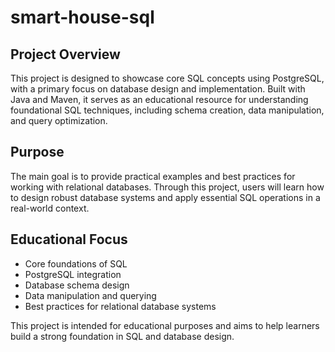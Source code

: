 # smart-house-sql

## Project Overview

This project is designed to showcase core SQL concepts using PostgreSQL, with a primary focus on database design and 
implementation. Built with Java and Maven, it serves as an educational resource for understanding foundational SQL 
techniques, including schema creation, data manipulation, and query optimization.

## Purpose

The main goal is to provide practical examples and best practices for working with relational databases. Through this project,
users will learn how to design robust database systems and apply essential SQL operations in a real-world context.

## Educational Focus

- Core foundations of SQL
- PostgreSQL integration
- Database schema design
- Data manipulation and querying
- Best practices for relational database systems

This project is intended for educational purposes and aims to help learners build a strong foundation in SQL and database 
design.
